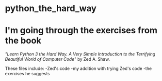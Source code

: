 # python_the_hard_way

# I'm going through the exercises from the book  
_"Learn Python 3 the Hard Way. A Very Simple Introduction to the Terrifying Beautiful World of Computer Code"_ 
by Zed A. Shaw.

These files include:
-Zed's code
-my addition with trying Zed's code 
-the exercises he suggests
